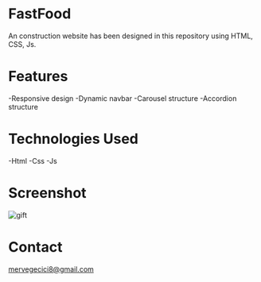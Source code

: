 # FastFood
An construction website has been designed in this repository using HTML, CSS, Js.

# Features
-Responsive design -Dynamic navbar -Carousel structure -Accordion structure

# Technologies Used
-Html -Css -Js

# Screenshot
![gift](https://github.com/user-attachments/assets/a319dfe7-cf53-491a-b9d2-17c3060f230a)

# Contact
mervegecici8@gmail.com
